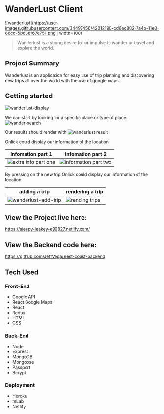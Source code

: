 # WanderLust Client
![wanderlust](https://user-images.githubusercontent.com/34497456/42012190-cd6ec882-7a4b-11e8-86cd-5bd38f67e751.png | width=100)
> Wanderlust is a strong desire for or impulse to wander or travel and explore the world.
## Project Summary
Wanderlust is an application for easy use of trip planning and discovering new trips all over the world with the use of google maps.
## Getting started
![wanderlust-display](https://user-images.githubusercontent.com/34497456/42012930-98d37772-7a4f-11e8-81a5-6b281de93061.JPG)

We can start by looking for a specific place or type of place.
![wander-search](https://user-images.githubusercontent.com/34497456/42012962-cf0fe71c-7a4f-11e8-9c1e-1c869eae608f.png)

Our results should render with 
![wanderlust result](https://user-images.githubusercontent.com/34497456/42013038-2b932594-7a50-11e8-98d1-48c33213479e.png)

Onlick could display our information of the location
 
Infomation part 1|Infomation part 2
----------------- | -----------------
![extra info part one](https://user-images.githubusercontent.com/34497456/42013154-be43f3fa-7a50-11e8-8926-411773e5e3cd.JPG)|![information part two](https://user-images.githubusercontent.com/34497456/42013169-d4b88394-7a50-11e8-91d8-af84af728365.JPG)

By pressing on the new trip 
Onlick could display our information of the location 

adding a trip| rendering a trip
------------ | -------------
![wanderlust-add-trip](https://user-images.githubusercontent.com/34497456/42013204-0a15c51a-7a51-11e8-8159-4ac61758bf49.JPG)|![rending trips](https://user-images.githubusercontent.com/34497456/42013321-873b4b64-7a51-11e8-8f1c-d1acdf4340e5.JPG)



## View the Project live here:
https://sleepy-leakey-e90827.netlify.com/

## View the Backend code here:
https://github.com/JeffVega/Best-coast-backend

## Tech Used

### Front-End
* Google API
* React Google Maps
* React
* Redux
* HTML
* CSS

### Back-End
* Node
* Express
* MongoDB
* Mongoose
* Passport
* Bcrypt

### Deployment
* Heroku
* mLab
* Netlify